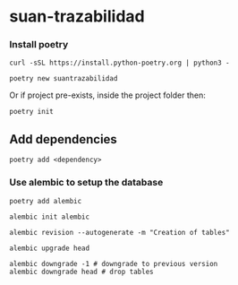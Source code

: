 # suan-trazabilidad

### Install poetry

```shell
curl -sSL https://install.python-poetry.org | python3 -

poetry new suantrazabilidad
```

Or if project pre-exists, inside the project folder then:

```shell
poetry init
```

## Add dependencies

```shell
poetry add <dependency>
```

### Use alembic to setup the database

```shell
poetry add alembic

alembic init alembic

alembic revision --autogenerate -m "Creation of tables"

alembic upgrade head

alembic downgrade -1 # downgrade to previous version
alembic downgrade head # drop tables

```

